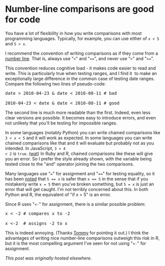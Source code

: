 # Number-line comparisons are good for code



You have a lot of flexibility in how you write comparisons with most programming languages. Typically, for example, you can use either of <code>x &lt; 5</code> and <code>5 &gt; x</code>.

I recommend the convention of writing comparisons as if they come from a <a href="http://en.wikipedia.org/wiki/Number_line">number line</a>. That is, always use "<code>&lt;</code>" and "<code>&lt;=</code>", and never use "<code>&gt;</code>" and "<code>&gt;=</code>".

This convention reduces cognitive load - it makes code easier to read and write. This is particularly true when testing ranges, and I find it &#160;to make an exceptionally large difference in the common case of testing date ranges. Compare the following two lines of pseudo-code:

<pre>date &gt; 2010-04-23 &amp; date &lt; 2010-08-11 # bad

2010-04-23 &lt; date &amp; date &lt; 2010-08-11 # good</pre>

The second line is much more readable than the first. Indeed, even less clear versions are possible. It becomes easy to introduce errors, and even not unlikely that you'll be testing for impossible ranges.

In some languages (notably Python) you can write chained comparisons like <code>3 &lt; x &lt; 5</code> and it will work as expected. In some languages you can write chained comparisons like that and it will evaluate but probably not as you intended. In JavaScript, <code>3 &lt; 4 &lt; 2</code> is <code>true</code>. (<a href="http://www.youtube.com/watch?v=CFReYwSwFbc">wat</a>) In Ruby and R, chained comparisons like these will give you an error. So I prefer the style already shown, with the variable being tested close to the "and" operator joining the two comparisons.

Many languages use "<code>=</code>" for assignment and "<code>==</code>" for testing equality, so it has been <a href="http://c2.com/cgi/wiki?CompareConstantsFromTheLeft">noted</a> that <code>5 == x</code> is safer than <code>x == 5</code> in the sense that if you mistakenly write <code>x = 5</code> then you've broken something, but <code>5 = x</code> is just an error that will get caught. I'm not terribly concerned about this. In both Python and R, the equivalent of "if x = 5" is an error.

Since R uses "<code>&lt;-</code>" for assignment, there is a similar possible problem:

<pre>x &lt; -2 # compares x to -2

x &lt;-2  # assigns -2 to x</pre>

This is indeed annoying. (Thanks <a href="https://twitter.com/Gimperion">Tommy</a> for pointing it out.) I think the advantages of writing nice number-line comparisons outweigh this risk in R, but it is the most compelling argument I've seen for not using "<code>&lt;-</code>" for assignment.



*This post was originally hosted elsewhere.*
